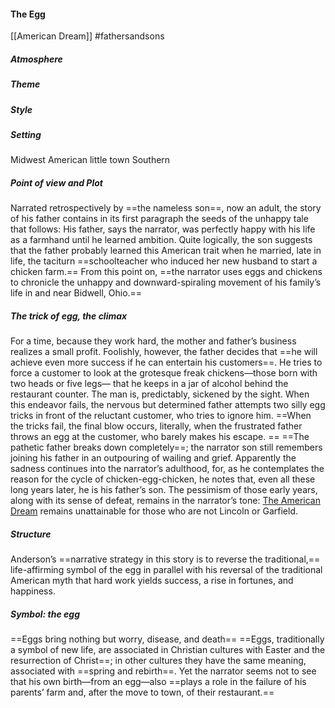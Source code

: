 #### The Egg

[[American Dream]]
#fathersandsons 



##### Atmosphere
##### Theme
##### Style




##### Setting
Midwest American little town
Southern


##### Point of view and Plot
Narrated retrospectively by ==the nameless son==, now an adult, the story of his father contains in its first paragraph the seeds of the unhappy tale that follows: 
His father, says the narrator, was perfectly happy with his life as a farmhand until he learned ambition. Quite logically, the son suggests that the father probably learned this American trait when he married, late in life, the taciturn ==schoolteacher who induced her new husband to start a chicken farm.== 
From this point on, ==the narrator uses eggs and chickens to chronicle the unhappy and downward-spiraling movement of his family’s life in and near Bidwell, Ohio.==

##### The trick of egg, the climax
For a time, because they work hard, the mother and father’s business realizes a small profit. Foolishly, however, the father decides that ==he will achieve even more success if he can entertain his customers==. He tries to force a customer to look at the grotesque freak chickens—those born with two heads or five legs— that he keeps in a jar of alcohol behind the restaurant counter. The man is, predictably, sickened by the sight. When this endeavor fails, the nervous but determined father attempts two silly egg tricks in front of the reluctant customer, who tries to ignore him.
==When the tricks fail, the final blow occurs, literally, when the frustrated father throws an egg at the customer, who barely makes his escape. ==
==The pathetic father breaks down completely==; the narrator son still remembers joining his father in an outpouring of wailing and grief. Apparently the sadness continues into the narrator’s adulthood, for, as he contemplates the reason for the cycle of chicken-egg-chicken, he notes that, even all these long years later, he is his father’s son. The pessimism of those early years, along with its sense of defeat, remains in the narrator’s tone: [The American Dream](https://literariness.org/2021/04/13/african-american-drama/) remains unattainable for those who are not Lincoln or Garfield.


##### Structure
Anderson’s ==narrative strategy in this story is to reverse the traditional,== life-affirming symbol of the egg in parallel with his reversal of the traditional American myth that hard work yields success, a rise in fortunes, and happiness. 


##### Symbol: the egg
==Eggs bring nothing but worry, disease, and death==
==Eggs, traditionally a symbol of new life, are associated in Christian cultures with Easter and the resurrection of Christ==; in other cultures they have the same meaning, associated with ==spring and rebirth==. Yet the narrator seems not to see that his own birth—from an egg—also ==plays a role in the failure of his parents’ farm and, after the move to town, of their restaurant.==